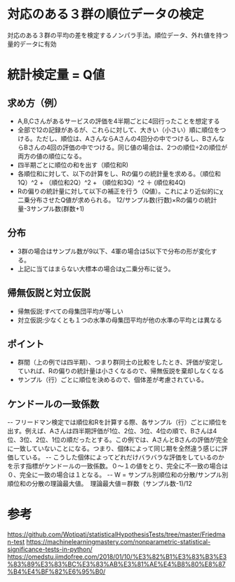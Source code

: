 # 対応のある３群の順位データの検定
対応のある３群の平均の差を検定するノンパラ手法。順位データ、外れ値を持つ量的データに有効

# 統計検定量 = Q値
## 求め方（例）
- A,B,Cさんがあるサービスの評価を4半期ごとに4回行ったことを想定する
- 全部で12の記録があるが、これらに対して、大きい（小さい）順に順位をつける。ただし、順位は、AさんならAさんの4回分の中でつけるし、BさんならBさんの4回の評価の中でつける。同じ値の場合は、2つの順位÷2の順位が両方の値の順位になる。
- 四半期ごとに順位の和を出す（順位和R)
- 各順位和に対して、以下の計算をし、Rの偏りの統計量を求める。（順位和1Q）^2  + （順位和2Q）^2 + （順位和3Q）^2 ＋ (順位和4Q)
- Rの偏りの統計量に対して以下の補正を行う（Q値）。これにより近似的にχ二乗分布させたQ値が求められる。 12/サンプル数(行数)×Rの偏りの統計量-3サンプル数(群数+1)

## 分布
- 3群の場合はサンプル数が9以下、4軍の場合は5以下で分布の形が変化する。
- 上記に当てはまらない大標本の場合はχ二乗分布に従う。

## 帰無仮説と対立仮説
- 帰無仮説:すべての母集団平均が等しい
- 対立仮説:少なくとも１つの水準の母集団平均が他の水準の平均とは異なる

## ポイント
- 群間（上の例では四半期）、つまり群同士の比較をしたとき、評価が安定していれば、Rの偏りの統計量は小さくなるので、帰無仮説を棄却しなくなる
- サンプル（行）ごとに順位を決めるので、個体差が考慮されている。

## ケンドールの一致係数
-- フリードマン検定では順位和Rを計算する際、各サンプル（行）ごとに順位を出す。例えば、Aさんは四半期評価が1位、2位、3位、4位の順で、Bさんは4位、3位、2位、1位の順だったとする。この例では、AさんとBさんの評価が完全に一致していないことになる。つまり、個体によって同じ期を全然違う感じに評価している。
-- こうした個体によってどれだけバラバラな評価をしているのかを示す指標がケンドールの一致係数。０～１の値をとり、完全に不一致の場合は０、完全に一致の場合は１となる。
-- W = サンプル別順位和の分散/サンプル別順位和の分散の理論最大値。　理論最大値＝群数（サンプル数-1)/12

# 参考
https://github.com/Wotipati/statisticalHypothesisTests/tree/master/Friedman-test
https://machinelearningmastery.com/nonparametric-statistical-significance-tests-in-python/
https://omedstu.jimdofree.com/2018/01/10/%E3%82%B1%E3%83%B3%E3%83%89%E3%83%BC%E3%83%AB%E3%81%AE%E4%B8%80%E8%87%B4%E4%BF%82%E6%95%B0/